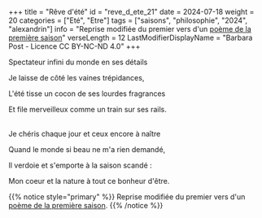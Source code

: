 +++
title = "Rêve d'été"
id = "reve_d_ete_21"
date = 2024-07-18
weight = 20
categories = ["Eté", "Etre"]
tags = ["saisons", "philosophie", "2024", "alexandrin"]
info = "Reprise modifiée du premier vers d'un [poème de la première saison](../1_premiere_saison/ville_de_mes_amours)"
verseLength = 12
LastModifierDisplayName = "Barbara Post - Licence CC BY-NC-ND 4.0"
+++

Spectateur infini du monde en ses détails

Je laisse de côté les vaines trépidances,

L'été tisse un cocon de ses lourdes fragrances

Et file merveilleux comme un train sur ses rails.

 \
Je chéris chaque jour et ceux encore à naître

Quand le monde si beau ne m'a rien demandé,

Il verdoie et s'emporte à la saison scandé :

Mon coeur et la nature à tout ce bonheur d'être.

{{% notice style="primary" %}}
Reprise modifiée du premier vers d'un [poème de la première saison](../1_premiere_saison/ville_de_mes_amours).
{{% /notice %}}
